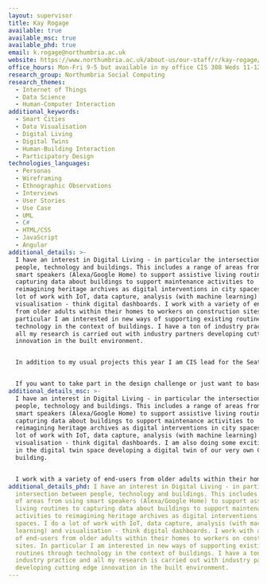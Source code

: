 ```yaml
---
layout: supervisor
title: Kay Rogage
available: true
available_msc: true
available_phd: true
email: k.rogage@northumbria.ac.uk
website: https://www.northumbria.ac.uk/about-us/our-staff/r/kay-rogage/
office_hours: Mon-Fri 9-5 but available in my office CIS 308 Weds 11-12 and Thurs 10-11.
research_group: Northumbria Social Computing
research_themes:
  - Internet of Things
  - Data Science
  - Human-Computer Interaction
additional_keywords:
  - Smart Cities
  - Data Visualisation
  - Digital Living
  - Digital Twins
  - Human-Building Interaction
  - Participatory Design
technologies_languages:
  - Personas
  - Wireframing
  - Ethnographic Observations
  - Interviews
  - User Stories
  - Use Case
  - UML
  - C#
  - HTML/CSS
  - JavaScript
  - Angular
additional_details: >-
  I have an interest in Digital Living - in particular the intersection between
  people, technology and buildings. This includes a range of areas from using
  smart speakers (Alexa/Google Home) to support assistive living routines to
  capturing data about buildings to support maintenance activities to
  reimagining heritage archives as digital interventions in city spaces. I do a
  lot of work with IoT, data capture, analysis (with machine learning) and
  visualisation - think digital dashboards. I work with a variety of end-users
  from older adults within their homes to workers on construction sites. In
  particular I am interested in new ways of supporting existing routines through
  technology in the context of buildings. I have a ton of industry practice and
  all my research is carried out with industry partners developing cutting edge
  innovation in the built environment.


  In addition to my usual projects this year I am CIS lead for the Seaton Delaval Hall Design Challenge which is part of the National Trust's Rising Stars 'The Curtain Rises' project <https://www.nationaltrust.org.uk/seaton-delaval-hall/projects/the-curtain-rises-project-at-seaton-delaval-hall>.


  If you want to take part in the design challenge or just want to base your project around an idea relating to Seaton Delaval Hall let me know and I can provide you with some detail on how to do this. You don't have to have your project supervised by me to do a project that relates to Seaton Delaval Hall and your work could be exhibited at the hall if the project is successful.
additional_details_msc: >-
  I have an interest in Digital Living - in particular the intersection between
  people, technology and buildings. This includes a range of areas from using
  smart speakers (Alexa/Google Home) to support assistive living routines to
  capturing data about buildings to support maintenance activities to
  reimagining heritage archives as digital interventions in city spaces. I do a
  lot of work with IoT, data capture, analysis (with machine learning) and
  visualisation - think digital dashboards. I am also doing some exciting work
  in the digital twin space developing a digital twin of our very own CIS
  building.


  I work with a variety of end-users from older adults within their homes to workers on construction sites. In particular I am interested in new ways of supporting existing routines through technology in the context of buildings. I have a ton of industry practice and all my research is carried out with industry partners developing cutting edge innovation in the built environment.
additional_details_phd: I have an interest in Digital Living - in particular the
  intersection between people, technology and buildings. This includes a range
  of areas from using smart speakers (Alexa/Google Home) to support assistive
  living routines to capturing data about buildings to support maintenance
  activities to reimagining heritage archives as digital interventions in city
  spaces. I do a lot of work with IoT, data capture, analysis (with machine
  learning) and visualisation - think digital dashboards. I work with a variety
  of end-users from older adults within their homes to workers on construction
  sites. In particular I am interested in new ways of supporting existing
  routines through technology in the context of buildings. I have a ton of
  industry practice and all my research is carried out with industry partners
  developing cutting edge innovation in the built environment.
---
```

